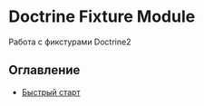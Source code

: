 #  Doctrine Fixture Module

Работа с фикстурами Doctrine2

## Оглавление

- [Быстрый старт](getting-started.md)

